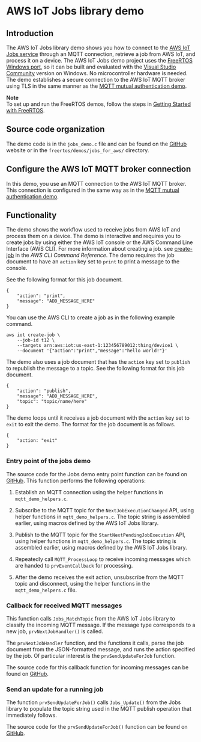 # AWS IoT Jobs library demo<a name="freertos-jobs-demo"></a>

## Introduction<a name="freertos-jobs-demo-introduction"></a>

The AWS IoT Jobs library demo shows you how to connect to the [AWS IoT Jobs service](https://docs.aws.amazon.com/iot/latest/developerguide/iot-jobs.html) through an MQTT connection, retrieve a job from AWS IoT, and process it on a device\. The AWS IoT Jobs demo project uses the [ FreeRTOS Windows port](https://www.freertos.org/FreeRTOS-Windows-Simulator-Emulator-for-Visual-Studio-and-Eclipse-MingW.html), so it can be built and evaluated with the [Visual Studio Community](https://visualstudio.microsoft.com/vs/community/) version on Windows\. No microcontroller hardware is needed\. The demo establishes a secure connection to the AWS IoT MQTT broker using TLS in the same manner as the [MQTT mutual authentication demo](https://freertos.org/mqtt/mutual-authentication-mqtt-example.html)\.

**Note**  
To set up and run the FreeRTOS demos, follow the steps in [Getting Started with FreeRTOS](freertos-getting-started.md)\.

## Source code organization<a name="freertos-jobs-demo-source-code-org"></a>

The demo code is in the `jobs_demo.c` file and can be found on the [GitHub](https://github.com/aws/amazon-freertos/blob/master/demos/jobs_for_aws/jobs_demo.c) website or in the `freertos/demos/jobs_for_aws/` directory\.

## Configure the AWS IoT MQTT broker connection<a name="freertos-jobs-demo-configure-mqtt-broker"></a>

In this demo, you use an MQTT connection to the AWS IoT MQTT broker\. This connection is configured in the same way as in the [MQTT mutual authentication demo](https://freertos.org/mqtt/mutual-authentication-mqtt-example.html#configuration)\.

## Functionality<a name="freertos-jobs-demo-functionality"></a>

The demo shows the workflow used to receive jobs from AWS IoT and process them on a device\. The demo is interactive and requires you to create jobs by using either the AWS IoT console or the AWS Command Line Interface \(AWS CLI\)\. For more information about creating a job\. see [create\-job](https://docs.aws.amazon.com/cli/latest/reference/iot/create-job.html) in the *AWS CLI Command Reference*\. The demo requires the job document to have an `action` key set to `print` to print a message to the console\.

See the following format for this job document\.

```
{
    "action": "print",
    "message": "ADD_MESSAGE_HERE"
}
```

You can use the AWS CLI to create a job as in the following example command\.

```
aws iot create-job \
    --job-id t12 \
    --targets arn:aws:iot:us-east-1:123456789012:thing/device1 \
    --document '{"action":"print","message":"hello world!"}'
```

The demo also uses a job document that has the `action` key set to `publish` to republish the message to a topic\. See the following format for this job document\.

```
{
    "action": "publish",
    "message": "ADD_MESSAGE_HERE",
    "topic": "topic/name/here"
}
```

The demo loops until it receives a job document with the `action` key set to `exit` to exit the demo\. The format for the job document is as follows\.

```
{
    "action: "exit"
}
```

### Entry point of the jobs demo<a name="freertos-jobs-demo-functionality-entry-point"></a>

The source code for the Jobs demo entry point function can be found on [ GitHub](https://github.com/aws/amazon-freertos/blob/master/demos/jobs_for_aws/jobs_demo.c#L705-L899)\. This function performs the following operations:

1. Establish an MQTT connection using the helper functions in `mqtt_demo_helpers.c`\.

1. Subscribe to the MQTT topic for the `NextJobExecutionChanged` API, using helper functions in `mqtt_demo_helpers.c`\. The topic string is assembled earlier, using macros defined by the AWS IoT Jobs library\.

1. Publish to the MQTT topic for the `StartNextPendingJobExecution` API, using helper functions in `mqtt_demo_helpers.c`\. The topic string is assembled earlier, using macros defined by the AWS IoT Jobs library\.

1. Repeatedly call `MQTT_ProcessLoop` to receive incoming messages which are handed to `prvEventCallback` for processing\.

1. After the demo receives the exit action, unsubscribe from the MQTT topic and disconnect, using the helper functions in the `mqtt_demo_helpers.c` file\.

### Callback for received MQTT messages<a name="freertos-jobs-demo-functionality-callback"></a>

This function calls `Jobs_MatchTopic` from the AWS IoT Jobs library to classify the incoming MQTT message\. If the message type corresponds to a new job, `prvNextJobHandler()` is called\.

The `prvNextJobHandler` function, and the functions it calls, parse the job document from the JSON\-formatted message, and runs the action specified by the job\. Of particular interest is the `prvSendUpdateForJob` function\.

The source code for this callback function for incoming messages can be found on [ GitHub](https://github.com/aws/amazon-freertos/blob/master/demos/jobs_for_aws/jobs_demo.c#L564-L602)\.

### Send an update for a running job<a name="freertos-jobs-demo-functionality-send-update"></a>

The function `prvSendUpdateForJob()` calls `Jobs_Update()` from the Jobs library to populate the topic string used in the MQTT publish operation that immediately follows\.

The source code for the `prvSendUpdateForJob()` function can be found on [ GitHub](https://github.com/aws/amazon-freertos/blob/master/demos/jobs_for_aws/jobs_demo.c#L384-L428)\.